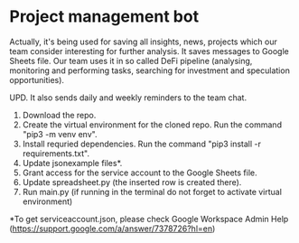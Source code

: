 # Project management bot

Actually, it's being used for saving all insights, news, projects which our team consider interesting for further analysis.
It saves messages to Google Sheets file. Our team uses it in so called DeFi pipeline (analysing, monitoring and performing tasks, searching for investment and speculation opportunities).

UPD. It also sends daily and weekly reminders to the team chat.

1. Download the repo.
2. Create the virtual environment for the cloned repo. Run the command "pip3 -m venv env".
3. Install requried dependencies. Run the command "pip3 install -r requirements.txt".
4. Update jsonexample files*.
5. Grant access for the service account to the Google Sheets file.
6. Update spreadsheet.py (the inserted row is created there).
7. Run main.py (if running in the terminal do not forget to activate virtual environment)


*To get serviceaccount.json, please check Google Workspace Admin Help (https://support.google.com/a/answer/7378726?hl=en)
